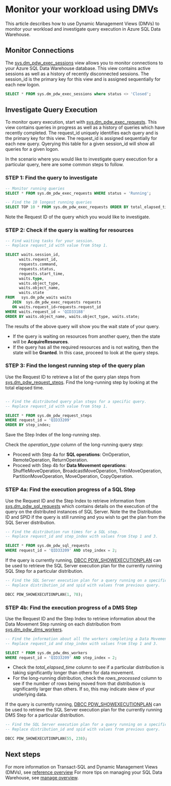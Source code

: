 <properties
   pageTitle="Monitor your workload using DMVs | Microsoft Azure"
   description="Learn how to monitor your workload using DMVs."
   services="sql-data-warehouse"
   documentationCenter="NA"
   authors="sonyam"
   manager="barbkess"
   editor=""/>

<tags
   ms.service="sql-data-warehouse"
   ms.devlang="NA"
   ms.topic="article"
   ms.tgt_pltfrm="NA"
   ms.workload="data-services"
   ms.date="04/14/2016"
   ms.author="sonyama;barbkess;sahajs"/>

# Monitor your workload using DMVs

This article describes how to use Dynamic Management Views (DMVs) to monitor your workload and investigate query execution in Azure SQL Data Warehouse.

## Monitor Connections

The [sys.dm_pdw_exec_sessions][] view allows you to monitor connections to your Azure SQL Data Warehouse database.  This view contains active sessions as well as a history of recently disconnected sessions.  The session_id is the primary key for this view and is assigned sequentially for each new logon.

```sql
SELECT * FROM sys.dm_pdw_exec_sessions where status <> 'Closed';
```

## Investigate Query Execution
To monitor query execution, start with [sys.dm_pdw_exec_requests][].  This view contains queries in progress as well as a history of queries which have recently completed.  The request_id uniquely identifies each query and is the primary key for this view.  The request_id is assigned sequentially for each new query.  Qyerying this table for a given session_id will show all queries for a given logon.

In the scenario where you would like to investigate query execution for a particular query, here are some common steps to follow.

### STEP 1: Find the query to investigate

```sql
-- Monitor running queries
SELECT * FROM sys.dm_pdw_exec_requests WHERE status = 'Running';

-- Find the 10 longest running queries
SELECT TOP 10 * FROM sys.dm_pdw_exec_requests ORDER BY total_elapsed_time DESC;
```

Note the Request ID of the query which you would like to investigate.

### STEP 2: Check if the query is waiting for resources

```sql
-- Find waiting tasks for your session.
-- Replace request_id with value from Step 1.

SELECT waits.session_id,
      waits.request_id,  
      requests.command,
      requests.status,
      requests.start_time,  
      waits.type,  
      waits.object_type,
      waits.object_name,  
      waits.state  
FROM   sys.dm_pdw_waits waits
   JOIN  sys.dm_pdw_exec_requests requests
   ON waits.request_id=requests.request_id
WHERE waits.request_id = 'QID33188'
ORDER BY waits.object_name, waits.object_type, waits.state;
```

The results of the above query will show you the wait state of your query.

- If the query is waiting on resources from another query, then the state will be **AcquireResources**.
- If the query has all the required resources and is not waiting, then the state will be **Granted**.  In this case, proceed to look at the query steps.

### STEP 3: Find the longest running step of the query plan

Use the Request ID to retrieve a list of the query plan steps from [sys.dm_pdw_request_steps][]. Find the long-running step by looking at the total elapsed time.

```sql

-- Find the distributed query plan steps for a specific query.
-- Replace request_id with value from Step 1.

SELECT * FROM sys.dm_pdw_request_steps
WHERE request_id = 'QID33209'
ORDER BY step_index;
```

Save the Step Index of the long-running step.

Check the *operation_type* column of the long-running query step:

- Proceed with Step 4a for **SQL operations**: OnOperation, RemoteOperation, ReturnOperation.
- Proceed with Step 4b for **Data Movement operations**: ShuffleMoveOperation, BroadcastMoveOperation, TrimMoveOperation, PartitionMoveOperation, MoveOperation, CopyOperation.

### STEP 4a: Find the execution progress of a SQL Step

Use the Request ID and the Step Index to retrieve information from [sys.dm_pdw_sql_requests][] which contains details on the execution of the query on the distributed instances of SQL Server. Note the the Distribution ID and SPID if the query is still running and you wish to get the plan from the SQL Server distribution.

```sql
-- Find the distribution run times for a SQL step.
-- Replace request_id and step_index with values from Step 1 and 3.

SELECT * FROM sys.dm_pdw_sql_requests
WHERE request_id = 'QID33209' AND step_index = 2;
```


If the query is currently running, [DBCC PDW_SHOWEXECUTIONPLAN][] can be used to retrieve the SQL Server execution plan for the currently running SQL Step for a particular distribution.

```sql
-- Find the SQL Server execution plan for a query running on a specific SQL Data Warehouse Compute or Control node.
-- Replace distribution_id and spid with values from previous query.

DBCC PDW_SHOWEXECUTIONPLAN(1, 78);

```

### STEP 4b: Find the execution progress of a DMS Step

Use the Request ID and the Step Index to retrieve information about the Data Movement Step running on each distribution from [sys.dm_pdw_dms_workers][].

```sql
-- Find the information about all the workers completing a Data Movement Step.
-- Replace request_id and step_index with values from Step 1 and 3.

SELECT * FROM sys.dm_pdw_dms_workers
WHERE request_id = 'QID33209' AND step_index = 2;

```

- Check the *total_elapsed_time* column to see if a particular distribution is taking significantly longer than others for data movement.
- For the long-running distribution, check the *rows_processed* column to see if the number of rows being moved from that distribution is significantly larger than others. If so, this may indicate skew of your underlying data.

If the query is currently running, [DBCC PDW_SHOWEXECUTIONPLAN][] can be used to retrieve the SQL Server execution plan for the currently running DMS Step for a particular distribution.

```sql
-- Find the SQL Server execution plan for a query running on a specific SQL Data Warehouse Compute or Control node.
-- Replace distribution_id and spid with values from previous query.

DBCC PDW_SHOWEXECUTIONPLAN(55, 238);

```

## Next steps
For more information on Transact-SQL and Dynamic Management Views (DMVs), see [reference overview][]
For more tips on managing your SQL Data Warehouse, see [manage overview][].

<!--Image references-->

<!--Article references-->
[manage overview]: sql-data-warehouse-overview-manage.md
[table design]: sql-data-warehouse-develop-table-design.md
[reference overview]: sql-data-warehouse-overview-reference.md
[manage data skew for distributed tables]: sql-data-warehouse-manage-distributed-data-skew.md

<!--MSDN references-->
[sys.dm_pdw_dms_workers]: http://msdn.microsoft.com/library/mt203878.aspx
[sys.dm_pdw_exec_requests]: http://msdn.microsoft.com/library/mt203887.aspx
[sys.dm_pdw_exec_sessions]: http://msdn.microsoft.com/library/mt203883.aspx
[sys.dm_pdw_request_steps]: http://msdn.microsoft.com/library/mt203913.aspx
[sys.dm_pdw_sql_requests]: http://msdn.microsoft.com/library/mt203889.aspx
[DBCC PDW_SHOWEXECUTIONPLAN]: http://msdn.microsoft.com/library/mt204017.aspx
[DBCC PDW_SHOWSPACEUSED]: http://msdn.microsoft.com/library/mt204028.aspx
